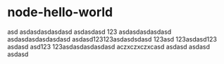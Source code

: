 # node-hello-world
asd
asdasdasdasdasd
asdasdasd
123
asdasdasdasdasd
asdasdasdasdasdasd
asdasd123123asdasdsdasd
123asd
123asdasd123
asdasd
asd123
123asdasdasdasdasd
aczxczxczxcasd
asdasd
asdasd
asdasd
